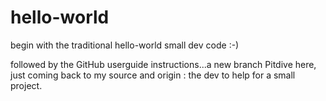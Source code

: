 # hello-world
begin with the traditional hello-world small dev code :-)

followed by the GitHub userguide instructions...a new branch
Pitdive here, just coming back to my source and origin : the dev to help for a small project.
